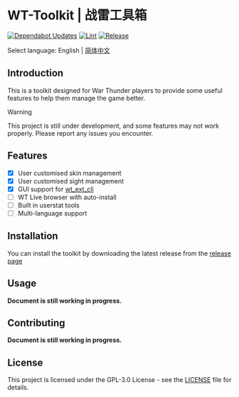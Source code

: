 # WT-Toolkit | 战雷工具箱

[![Dependabot Updates](https://github.com/axiangcoding/WT-Toolkit/actions/workflows/dependabot/dependabot-updates/badge.svg)](https://github.com/axiangcoding/WT-Toolkit/actions/workflows/dependabot/dependabot-updates) [![Lint](https://github.com/axiangcoding/WT-Toolkit/actions/workflows/lint.yml/badge.svg)](https://github.com/axiangcoding/WT-Toolkit/actions/workflows/lint.yml) [![Release](https://github.com/axiangcoding/WT-Toolkit/actions/workflows/release.yml/badge.svg)](https://github.com/axiangcoding/WT-Toolkit/actions/workflows/release.yml)

Select language: English | [简体中文](README.zh-CN.md)

## Introduction

This is a toolkit designed for War Thunder players to provide some useful features to help them manage the game better.

> [!warning]
> This project is still under development, and some features may not work properly. Please report any issues you encounter.

## Features

- [x] User customised skin management
- [x] User customised sight management
- [x] GUI support for [wt_ext_cli](https://github.com/Warthunder-Open-Source-Foundation/wt_ext_cli)
- [ ] WT Live browser with auto-install
- [ ] Built in userstat tools
- [ ] Multi-language support

## Installation

You can install the toolkit by downloading the latest release from the [release page](https://github.com/axiangcoding/WT-Toolkit/releases)

## Usage

**Document is still working in progress.**

## Contributing

**Document is still working in progress.**

## License

This project is licensed under the GPL-3.0 License - see the [LICENSE](LICENSE) file for details.
